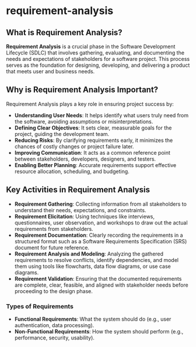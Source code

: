 # requirement-analysis

## What is Requirement Analysis?

**Requirement Analysis** is a crucial phase in the Software Development Lifecycle (SDLC) that involves gathering, evaluating, and documenting the needs and expectations of stakeholders for a software project. This process serves as the foundation for designing, developing, and delivering a product that meets user and business needs.

## Why is Requirement Analysis Important?

Requirement Analysis plays a key role in ensuring project success by:

- **Understanding User Needs**: It helps identify what users truly need from the software, avoiding assumptions or misinterpretations.
- **Defining Clear Objectives**: It sets clear, measurable goals for the project, guiding the development team.
- **Reducing Risks**: By clarifying requirements early, it minimizes the chances of costly changes or project failure later.
- **Improving Communication**: It acts as a common reference point between stakeholders, developers, designers, and testers.
- **Enabling Better Planning**: Accurate requirements support effective resource allocation, scheduling, and budgeting.

## Key Activities in Requirement Analysis

- **Requirement Gathering**: Collecting information from all stakeholders to understand their needs, expectations, and constraints.
- **Requirement Elicitation**: Using techniques like interviews, questionnaires, user observation, and workshops to draw out the actual requirements from stakeholders.
- **Requirement Documentation**: Clearly recording the requirements in a structured format such as a Software Requirements Specification (SRS) document for future reference.
- **Requirement Analysis and Modeling**: Analyzing the gathered requirements to resolve conflicts, identify dependencies, and model them using tools like flowcharts, data flow diagrams, or use case diagrams.
- **Requirement Validation**: Ensuring that the documented requirements are complete, clear, feasible, and aligned with stakeholder needs before proceeding to the design phase.

### Types of Requirements


- **Functional Requirements**: What the system should do (e.g., user authentication, data processing).  
- **Non-Functional Requirements**: How the system should perform (e.g., performance, security, usability).

